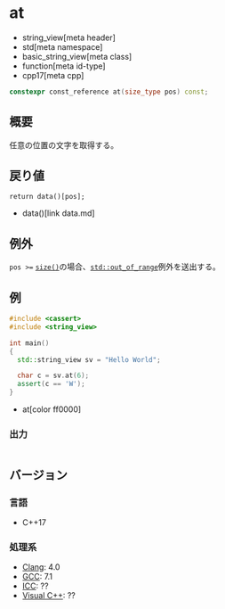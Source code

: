 # at
* string_view[meta header]
* std[meta namespace]
* basic_string_view[meta class]
* function[meta id-type]
* cpp17[meta cpp]

```cpp
constexpr const_reference at(size_type pos) const;
```

## 概要
任意の位置の文字を取得する。


## 戻り値
```
return data()[pos];
```
* data()[link data.md]


## 例外
`pos >=` [`size()`](size.md)の場合、[`std::out_of_range`](/reference/stdexcept.md)例外を送出する。


## 例
```cpp example
#include <cassert>
#include <string_view>

int main()
{
  std::string_view sv = "Hello World";

  char c = sv.at(6);
  assert(c == 'W');
}
```
* at[color ff0000]

### 出力
```
```


## バージョン
### 言語
- C++17

### 処理系
- [Clang](/implementation.md#clang): 4.0
- [GCC](/implementation.md#gcc): 7.1
- [ICC](/implementation.md#icc): ??
- [Visual C++](/implementation.md#visual_cpp): ??
